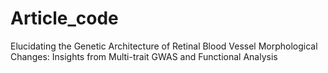 # Article_code
Elucidating the Genetic Architecture of Retinal Blood Vessel Morphological Changes: Insights from Multi-trait GWAS and Functional Analysis
